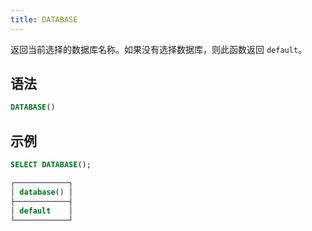 ```yaml
---
title: DATABASE
---
```


返回当前选择的数据库名称。如果没有选择数据库，则此函数返回 `default`。

## 语法

```sql
DATABASE()
```

## 示例

```sql
SELECT DATABASE();

┌────────────┐
│ database() │
├────────────┤
│ default    │
└────────────┘
```